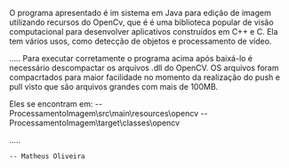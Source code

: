 O programa apresentado é im sistema em Java para edição de imagem utilizando recursos do OpenCv, que é  é uma biblioteca popular de visão computacional para desenvolver aplicativos construídos em C++ e C.
Ela tem vários usos, como detecção de objetos e processamento de vídeo. 


.....
Para executar corretamente o programa acima após baixá-lo é necessário descompactar os arquivos .dll do OpenCV.
OS arquivos foram compacrtados para maior facilidade no momento da realização do push e pull visto que são arquivos grandes com mais de 100MB. 

Eles se encontram em: 
         -- ProcessamentoImagem\src\main\resources\opencv
         -- ProcessamentoImagem\target\classes\opencv

.....

    -- Matheus Oliveira
